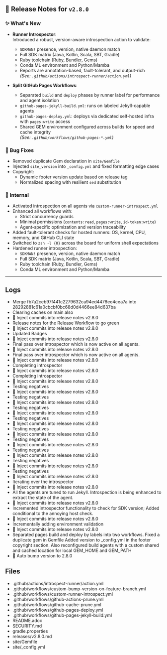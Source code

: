 ## 📝 Release Notes for `v2.8.0`

### ✨ What's New

- **Runner Introspector**:  
  Introduced a robust, version-aware introspection action to validate:
    - `SDKMAN!` presence, version, native daemon match
    - Full SDK matrix (Java, Kotlin, Scala, SBT, Gradle)
    - Ruby toolchain (Ruby, Bundler, Gems)
    - Conda ML environment and Python/Mamba
    - Reports are annotation-based, fault-tolerant, and output-rich  
      *(See: `.github/actions/introspect-runner/action.yml`)*

- **Split GitHub Pages Workflows**:
    - Separated `build` and `deploy` phases by runner label for performance and agent isolation
    - `github-pages-jekyll-build.yml`: runs on labeled Jekyll-capable agents
    - `github-pages-deploy.yml`: deploys via dedicated self-hosted infra with `pages:write` access
    - Shared GEM environment configured across builds for speed and cache integrity  
      *(See: `.github/workflows/github-pages-*.yml`)*

### 🐛 Bug Fixes

- Removed duplicate Gem declaration in `site/Gemfile`
- Injected `site_version` into `_config.yml` and fixed formatting edge cases
- Copyright:
    - Dynamic footer version update based on release tag
    - Normalized spacing with resilient `sed` substitution

### 🔬 Internal

- Activated introspection on all agents via `custom-runner-introspect.yml`
- Enhanced all workflows with:
    - Strict concurrency guards
    - Minimal permissions (`contents:read`, `pages:write`, `id-token:write`)
    - Agent-specific optimization and version traceability
- Added fault-tolerant checks for hosted runners: OS, kernel, CPU, memory, and GitHub CLI state
- Switched to `zsh -l {0}` across the board for uniform shell expectations
- Hardened runner introspection:  
    - `SDKMAN!` presence, version, native daemon match
    - Full SDK matrix (Java, Kotlin, Scala, SBT, Gradle)
    - Ruby toolchain (Ruby, Bundler, Gems)
    - Conda ML environment and Python/Mamba

---

## Logs

- Merge fb7a2ceb97f441c2279632ca94ed4478ee4cea7a into 28292881c61a0cbcbf0bc68d0d4466ee84d637ba
- Clearing caches on main also
- 📝 Inject commits into release notes v2.8.0
- Release notes for the Release Workflow to go green
- 📝 Inject commits into release notes v2.8.0
- Updated Badges
- 📝 Inject commits into release notes v2.8.0
- Final pass over introspector which is now active on all agents.
- 📝 Inject commits into release notes v2.8.0
- Final pass over introspector which is now active on all agents.
- 📝 Inject commits into release notes v2.8.0
- Completing introspector
- 📝 Inject commits into release notes v2.8.0
- Completing introspector
- 📝 Inject commits into release notes v2.8.0
- Testing negatives
- 📝 Inject commits into release notes v2.8.0
- Testing negatives
- 📝 Inject commits into release notes v2.8.0
- Testing negatives
- 📝 Inject commits into release notes v2.8.0
- Testing negatives
- 📝 Inject commits into release notes v2.8.0
- Testing negatives
- 📝 Inject commits into release notes v2.8.0
- Testing negatives
- 📝 Inject commits into release notes v2.8.0
- Testing negatives
- 📝 Inject commits into release notes v2.8.0
- Testing negatives
- 📝 Inject commits into release notes v2.8.0
- Testing negatives
- 📝 Inject commits into release notes v2.8.0
- Iterating over the introspector
- 📝 Inject commits into release notes v2.8.0
- All the agents are tuned to run Jekyll. Introspection is being enhanced to extract the state of the agent.
- 📝 Inject commits into release notes v2.8.0
- Incremented introspector functionality to check for SDK version; Added conditional to the annoying host check.
- 📝 Inject commits into release notes v2.8.0
- Incrementally adding environment validation
- 📝 Inject commits into release notes v2.8.0
- Separated pages build and deploy by labels into two workflows. Fixed a duplicate gem in Gemfile Added version to _config.yml in the footer copyright section. Also reconfigured build agents with a custom shared and cached location for local GEM_HOME and GEM_PATH
- 🔼 Auto bump version to 2.8.0


## Files

- .github/actions/introspect-runner/action.yml
- .github/workflows/custom-bump-version-on-feature-branch.yml
- .github/workflows/custom-runner-introspect.yml
- .github/workflows/github-actions-prune.yml
- .github/workflows/github-cache-prune.yml
- .github/workflows/github-pages-deploy.yml
- .github/workflows/github-pages-jekyll-build.yml
- README.adoc
- SECURITY.md
- gradle.properties
- releases/v2.8.0.md
- site/Gemfile
- site/_config.yml

